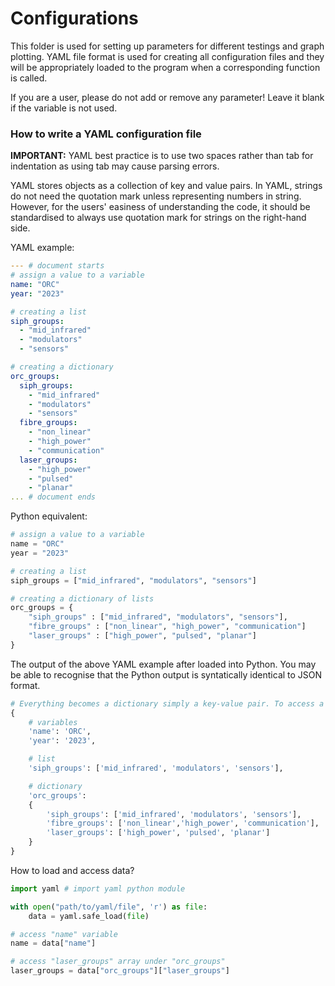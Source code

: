 # Configurations

This folder is used for setting up parameters for different testings and graph plotting. YAML file format is used for creating all configuration files and they will be appropriately loaded to the program when a corresponding function is called.

If you are a user, please do not add or remove any parameter! Leave it blank if the variable is not used.

### How to write a YAML configuration file
**IMPORTANT:** YAML best practice is to use two spaces rather than tab for indentation as using tab may cause parsing errors.

YAML stores objects as a collection of key and value pairs. In YAML, strings do not need the quotation mark unless representing numbers in string. However, for the users' easiness of understanding the code, it should be standardised to always use quotation mark for strings on the right-hand side.

YAML example:
```yaml
--- # document starts
# assign a value to a variable 
name: "ORC"
year: "2023"

# creating a list
siph_groups:
  - "mid_infrared"
  - "modulators"
  - "sensors"

# creating a dictionary
orc_groups:
  siph_groups: 
    - "mid_infrared"
    - "modulators"
    - "sensors"
  fibre_groups:
    - "non_linear"
    - "high_power"
    - "communication"
  laser_groups:
    - "high_power"
    - "pulsed"
    - "planar"
... # document ends
```

Python equivalent:
```python
# assign a value to a variable 
name = "ORC"
year = "2023"

# creating a list
siph_groups = ["mid_infrared", "modulators", "sensors"]

# creating a dictionary of lists
orc_groups = {
    "siph_groups" : ["mid_infrared", "modulators", "sensors"],
    "fibre_groups" : ["non_linear", "high_power", "communication"]
    "laser_groups" : ["high_power", "pulsed", "planar"]
}
```

The output of the above YAML example after loaded into Python. You may be able to recognise that the Python output is syntatically identical to JSON format.
```python
# Everything becomes a dictionary simply a key-value pair. To access a value, simply types in the correct key.
{
    # variables
    'name': 'ORC', 
    'year': '2023', 

    # list
    'siph_groups': ['mid_infrared', 'modulators', 'sensors'], 

    # dictionary
    'orc_groups': 
    {
        'siph_groups': ['mid_infrared', 'modulators', 'sensors'], 
        'fibre_groups': ['non_linear','high_power', 'communication'], 
        'laser_groups': ['high_power', 'pulsed', 'planar']
    }
}
```

How to load and access data?
```python
import yaml # import yaml python module

with open("path/to/yaml/file", 'r') as file:
    data = yaml.safe_load(file)

# access "name" variable
name = data["name"]

# access "laser_groups" array under "orc_groups"
laser_groups = data["orc_groups"]["laser_groups"]
```